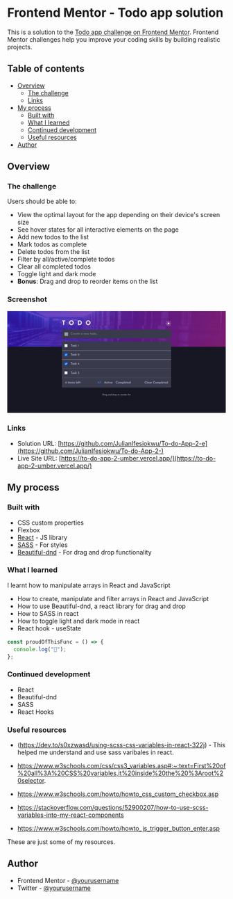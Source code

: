 # Frontend Mentor - Todo app solution

This is a solution to the [Todo app challenge on Frontend Mentor](https://www.frontendmentor.io/challenges/todo-app-Su1_KokOW). Frontend Mentor challenges help you improve your coding skills by building realistic projects.

## Table of contents

- [Overview](#overview)
  - [The challenge](#the-challenge)
  - [Links](#links)
- [My process](#my-process)
  - [Built with](#built-with)
  - [What I learned](#what-i-learned)
  - [Continued development](#continued-development)
  - [Useful resources](#useful-resources)
- [Author](#author)

## Overview

### The challenge

Users should be able to:

- View the optimal layout for the app depending on their device's screen size
- See hover states for all interactive elements on the page
- Add new todos to the list
- Mark todos as complete
- Delete todos from the list
- Filter by all/active/complete todos
- Clear all completed todos
- Toggle light and dark mode
- **Bonus**: Drag and drop to reorder items on the list

### Screenshot

![](./src/images/Screenshot%202022-06-09%20at%2011-52-51%20React%20App.png)

### Links

- Solution URL: [https://github.com/JulianIfesiokwu/To-do-App-2-e](https://github.com/JulianIfesiokwu/To-do-App-2-)
- Live Site URL: [https://to-do-app-2-umber.vercel.app/](https://to-do-app-2-umber.vercel.app/)

## My process

### Built with

- CSS custom properties
- Flexbox
- [React](https://reactjs.org/) - JS library
- [SASS](https://sass-lang.com/) - For styles
- [Beautiful-dnd](https://github.com/atlassian/react-beautiful-dnd) - For drag and drop functionality

### What I learned

I learnt how to manipulate arrays in React and JavaScript

- How to create, manipulate and filter arrays in React and JavaScript
- How to use Beautiful-dnd, a react library for drag and drop
- How to SASS in react
- How to toggle light and dark mode in react
- React hook - useState

```js
const proudOfThisFunc = () => {
  console.log("🎉");
};
```

### Continued development

- React
- Beautiful-dnd
- SASS
- React Hooks

### Useful resources

- (https://dev.to/s0xzwasd/using-scss-css-variables-in-react-322j) - This helped me understand and use sass varibales in react.
- https://www.w3schools.com/css/css3_variables.asp#:~:text=First%20of%20all%3A%20CSS%20variables,it%20inside%20the%20%3Aroot%20selector.

- https://www.w3schools.com/howto/howto_css_custom_checkbox.asp

- https://stackoverflow.com/questions/52900207/how-to-use-scss-variables-into-my-react-components

- https://www.w3schools.com/howto/howto_js_trigger_button_enter.asp

These are just some of my resources.

## Author

- Frontend Mentor - [@yourusername](https://www.frontendmentor.io/profile/yourusername)
- Twitter - [@yourusername](https://www.twitter.com/yourusername)
